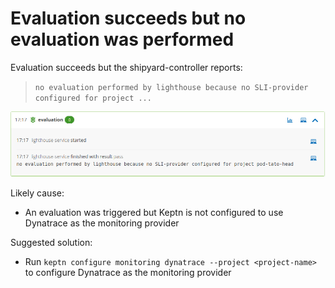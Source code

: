 # Evaluation succeeds but no evaluation was performed

Evaluation succeeds but the shipyard-controller reports:
> `no evaluation performed by lighthouse because no SLI-provider configured for project ...`

![No evaluation performed by lighthouse](images/no-evaluation-performed-by-lighthouse-service-no-sli-provider.png)

Likely cause:
- An evaluation was triggered but Keptn is not configured to use Dynatrace as the monitoring provider

Suggested solution:
- Run `keptn configure monitoring dynatrace --project <project-name>` to configure Dynatrace as the monitoring provider
